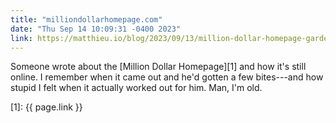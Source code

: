 ```yaml
---
title: "milliondollarhomepage.com"
date: "Thu Sep 14 10:09:31 -0400 2023"
link: https://matthieu.io/blog/2023/09/13/million-dollar-homepage-garden/
---
```


Someone wrote about the [Million Dollar Homepage][1] and how it's still
online. I remember when it came out and he'd gotten a few bites---and how
stupid I felt when it actually worked out for him. Man, I'm old.

[1]: {{ page.link }}
